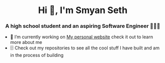 <h1 align="center">Hi 👋, I'm Smyan Seth</h1>
<h3 align="center">A high school student and an aspiring Software Engineer 👨🏻‍💻</h3>

- 🔭 I’m currently working on [My personal website](https://smyan-seth.github.io/about/) check it out to learn more about me
- 🗄️ Check out my repositories to see all the cool stuff I have built and am in the process of building
